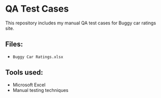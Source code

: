 # QA Test Cases

This repository includes my manual QA test cases for Buggy car ratings site.

## Files:
- `Buggy Car Ratings.xlsx`

## Tools used:
- Microsoft Excel
- Manual testing techniques

